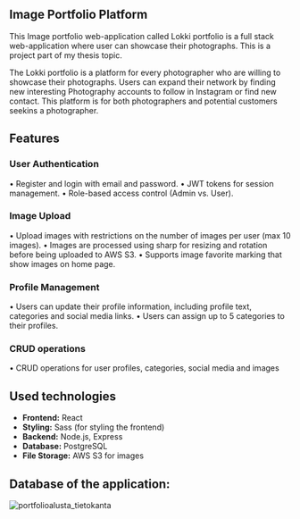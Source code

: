 ## Image Portfolio Platform
This Image portfolio web-application called Lokki portfolio is a full stack web-application where user can showcase their photographs. This is a project part of my thesis topic. 

The Lokki portfolio is a platform for every photographer who are willing to showcase their photographs. Users can expand their network by finding new interesting Photography accounts to follow in Instagram or find new contact. 
This platform is for both photographers and potential customers seekins a photographer. 

## Features

### User Authentication
• Register and login with email and password.
• JWT tokens for session management.
• Role-based access control (Admin vs. User).
### Image Upload
• Upload images with restrictions on the number of images per user (max 10 images).
• Images are processed using sharp for resizing and rotation before being uploaded to AWS S3.
• Supports image favorite marking that show images on home page.
### Profile Management
• Users can update their profile information, including profile text, categories and social media links.
• Users can assign up to 5 categories to their profiles.
### CRUD operations
• CRUD operations for user profiles, categories, social media and images

## Used technologies
- **Frontend:** React
- **Styling:** Sass (for styling the frontend)
- **Backend:** Node.js, Express
- **Database:** PostgreSQL
- **File Storage:** AWS S3 for images

## Database of the application: <br/>

![portfolioalusta_tietokanta](https://github.com/user-attachments/assets/28e3872e-24c0-4498-939c-8e0d783bd607)


